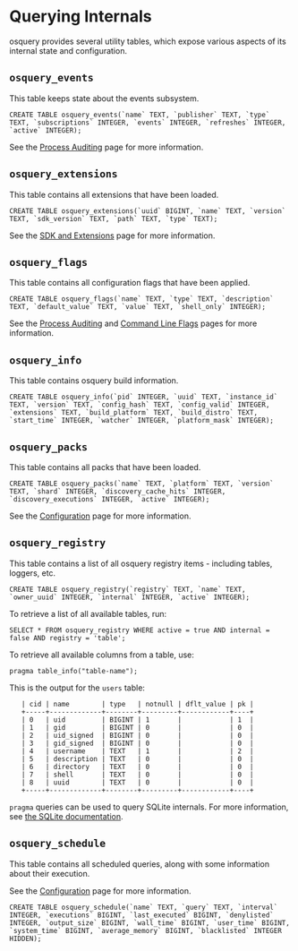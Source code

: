 # Querying Internals

osquery provides several utility tables, which expose various aspects of its internal state and configuration.

## `osquery_events`

This table keeps state about the events subsystem.


```sqlite
CREATE TABLE osquery_events(`name` TEXT, `publisher` TEXT, `type` TEXT, `subscriptions` INTEGER, `events` INTEGER, `refreshes` INTEGER, `active` INTEGER);
```

See the [Process Auditing](process-auditing.md) page for more information.

## `osquery_extensions`

This table contains all extensions that have been loaded.

```sqlite
CREATE TABLE osquery_extensions(`uuid` BIGINT, `name` TEXT, `version` TEXT, `sdk_version` TEXT, `path` TEXT, `type` TEXT);
```

See the [SDK and Extensions](../development/osquery-sdk.md) page for more information.

## `osquery_flags`

This table contains all configuration flags that have been applied.


```sqlite
CREATE TABLE osquery_flags(`name` TEXT, `type` TEXT, `description` TEXT, `default_value` TEXT, `value` TEXT, `shell_only` INTEGER);
```

See the [Process Auditing](process-auditing.md) and [Command Line Flags](../installation/cli-flags.md) pages for more information.

## `osquery_info`

This table contains osquery build information.

```sqlite
CREATE TABLE osquery_info(`pid` INTEGER, `uuid` TEXT, `instance_id` TEXT, `version` TEXT, `config_hash` TEXT, `config_valid` INTEGER, `extensions` TEXT, `build_platform` TEXT, `build_distro` TEXT, `start_time` INTEGER, `watcher` INTEGER, `platform_mask` INTEGER);
```

## `osquery_packs`

This table contains all packs that have been loaded.

```sqlite
CREATE TABLE osquery_packs(`name` TEXT, `platform` TEXT, `version` TEXT, `shard` INTEGER, `discovery_cache_hits` INTEGER, `discovery_executions` INTEGER, `active` INTEGER);
```

See the [Configuration](../deployment/configuration.md) page for more information.

## `osquery_registry`

This table contains a list of all osquery registry items - including tables, loggers, etc.

```sqlite
CREATE TABLE osquery_registry(`registry` TEXT, `name` TEXT, `owner_uuid` INTEGER, `internal` INTEGER, `active` INTEGER);
```

To retrieve a list of all available tables, run:

```sqlite
SELECT * FROM osquery_registry WHERE active = true AND internal = false AND registry = 'table';
```

To retrieve all available columns from a table, use:

```sqlite
pragma table_info("table-name");
```

This is the output for the `users` table:

```+-----+-------------+--------+---------+------------+----+
   | cid | name        | type   | notnull | dflt_value | pk |
   +-----+-------------+--------+---------+------------+----+
   | 0   | uid         | BIGINT | 1       |            | 1  |
   | 1   | gid         | BIGINT | 0       |            | 0  |
   | 2   | uid_signed  | BIGINT | 0       |            | 0  |
   | 3   | gid_signed  | BIGINT | 0       |            | 0  |
   | 4   | username    | TEXT   | 1       |            | 2  |
   | 5   | description | TEXT   | 0       |            | 0  |
   | 6   | directory   | TEXT   | 0       |            | 0  |
   | 7   | shell       | TEXT   | 0       |            | 0  |
   | 8   | uuid        | TEXT   | 0       |            | 0  |
   +-----+-------------+--------+---------+------------+----+
```

`pragma` queries can be used to query SQLite internals. For more information, see [the SQLite documentation](https://www.sqlite.org/pragma.html#pragma_table_info).

## `osquery_schedule`

This table contains all scheduled queries, along with some information about their execution.

See the [Configuration](../deployment/configuration.md) page for more information.

```sqlite
CREATE TABLE osquery_schedule(`name` TEXT, `query` TEXT, `interval` INTEGER, `executions` BIGINT, `last_executed` BIGINT, `denylisted` INTEGER, `output_size` BIGINT, `wall_time` BIGINT, `user_time` BIGINT, `system_time` BIGINT, `average_memory` BIGINT, `blacklisted` INTEGER HIDDEN);
```